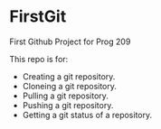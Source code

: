 # FirstGit
First Github Project for Prog 209

This repo is for:

- Creating a git repository.
- Cloneing a git repository.
- Pulling a git repository.
- Pushing a git repository.
- Getting a git status of a repository.

